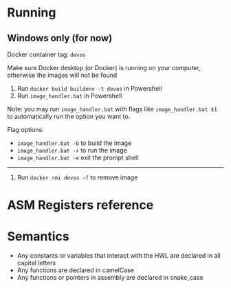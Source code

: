 # Running

## Windows only (for now)

Docker container tag: `devos`

Make sure Docker desktop (or Docker) is running on your computer, otherwise the images will not be found

1) Run `docker build buildenv -t devos` in Powershell
2) Run `image_handler.bat` in Powershell

Note: you may run `image_handler.bat` with flags like `image_handler.bat $1` to automatically run the option you want to.

Flag options:
- `image_handler.bat -b` to build the image
- `image_handler.bat -r` to run the image
- `image_handler.bat -e` exit the prompt shell

---

1) Run `docker rmi devos -f` to remove image

# ASM Registers reference

# Semantics

 - Any constants or variables that interact with the HWL are declared in all capital letters
 - Any functions are declared in camelCase
 - Any functions or pointers in assembly are declared in snake_case
